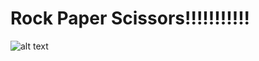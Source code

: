 # Rock Paper Scissors!!!!!!!!!!!

![alt text](https://github.com/SherYang17/Javascript/blob/main/RockPaperScissor/images/rps.png?raw=true)


